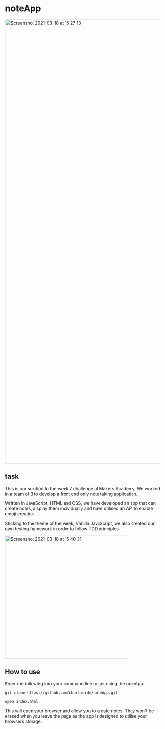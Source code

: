 # noteApp

<img width="1436" alt="Screenshot 2021-03-18 at 15 27 13" src="https://user-images.githubusercontent.com/75075773/111652948-62dd1b80-87ff-11eb-9f02-09459310c0a4.png">

## task

This is our solution to the week 7 challenge at Makers Academy. We worked in a team of 3 to develop a front end only note taking application. 

Written in JavaScript, HTML and CSS, we have developed an app that can create notes, display them individually and have utilised an API to enable emoji creation.

Sticking to the theme of the week, Vanilla JavaScript, we also created our own testing framework in order to follow TDD principles.


<img width="399" alt="Screenshot 2021-03-18 at 15 40 31" src="https://user-images.githubusercontent.com/75075773/111654059-52797080-8800-11eb-9819-6bf87ef7dcf1.png">


## How to use

Enter the following into your command line to get using the noteApp.

```
git clone https://github.com/charlierdm/noteApp.git
```

```
open index.html
```

This will open your browser and allow you to create notes. They won't be erased when you leave the page as the app is designed to utilise your browsers storage. 

